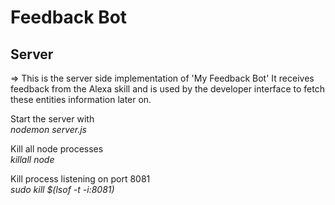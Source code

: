 # Feedback Bot
## Server
=> This is the server side implementation of 'My Feedback Bot'
It receives feedback from the Alexa skill and is used by the
developer interface to fetch these entities information later on.

Start the server with  
*nodemon server.js*

Kill all node processes  
*killall node*

Kill process listening on port 8081  
*sudo kill $(lsof -t -i:8081)* 

